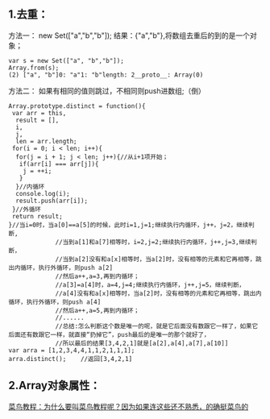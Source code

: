 1.去重：
---
方法一：
new Set(["a","b","b"]); 结果：{"a","b"},将数组去重后的到的是一个对象；
```
var s = new Set(["a", "b","b"]);
Array.from(s);   
(2) ["a", "b"]0: "a"1: "b"length: 2__proto__: Array(0)
```
方法二：
如果有相同的值则跳过，不相同则push进数组;（倒）
```
Array.prototype.distinct = function(){
 var arr = this,
  result = [],
  i,
  j,
  len = arr.length;
 for(i = 0; i < len; i++){
  for(j = i + 1; j < len; j++){//从i+1项开始；
   if(arr[i] === arr[j]){
    j = ++i;
   }
  }//内循环
  console.log(i);
  result.push(arr[i]);
 }//外循环
 return result;
}//当i=0时，当a[0]==a[5]的时候，此时i=1,j=1;继续执行内循环，j++，j=2，继续判断,  
             //当到a[1]和a[7]相等时，i=2,j=2;继续执行内循环，j++,j=3,继续判断，
             //当到a[2]没有和a[x]相等时，当a[2]时，没有相等的元素和它再相等，跳出内循环，执行外循环，则push a[2]
             //然后a++,a=3,再到内循环；
             //a[3]=a[4]时，a=4,j=4;继续执行内循环，j++,j=5，继续判断，
             //a[4]没有和a[x]相等时，当a[2]时，没有相等的元素和它再相等，跳出内循环，执行外循环，则push a[4]
             //然后a++,a=5,再到内循环；
             //......
             //总结:怎么判断这个数是唯一的呢，就是它后面没有数跟它一样了，如果它后面还有数跟它一样，就直接“扔掉它”，push最后的是唯一的那个就好了，
             //所以最后的结果[3,4,2,1]就是[a[2],a[4],a[7],a[10]]
var arra = [1,2,3,4,4,1,1,2,1,1,1]; 
arra.distinct();    //返回[3,4,2,1]
```
2.Array对象属性：
---
[菜鸟教程：为什么要叫菜鸟教程呢？因为如果连这些还不熟悉，的确挺菜鸟的](http://www.runoob.com/jsref/jsref-obj-array.html)
